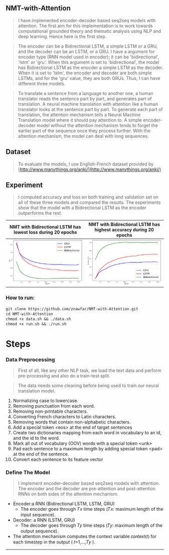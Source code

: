 

## NMT-with-Attention

> I have implemented encoder-decoder based seq2seq models with attention. The first aim for this implementation is to work towards computational grounded theory and thematic analysis using NLP and deep learning. Hence here is the first step.

>The encoder can be a Bidirectional LSTM, a simple LSTM or a GRU, and the decoder can be an LSTM, or a GRU. I have a argument for encoder type (RNN model used in encoder); it can be 'bidirectional', 'lstm' or 'gru'. When this argument is set to 'bidirectional', the model has Bidirectional LSTM as the enocder a simple LSTM as the decoder. When it is set to 'lstm', the encoder and decoder are both simple LSTMs, and for the 'gru' value, they are both GRUs. Thus, I can have different three models. 

>To translate a sentence from a language to another one, a human translator reads the sentence part by part, and generates part of translation. A neural machine translation with attention like a human translator looks at the sentence part by part. To generate each part of translation, the attention mechanism tells a Neural Machine Translation model where it should pay attention to. A simple encoder-decoder model without the attention mechanism tends to forget the earlier part of the sequence once they process further. With the attention mechanism, the model can deal with long sequences. 


## Dataset
>To evaluate the models, I use English-French dataset provided by [http://www.manythings.org/anki/](http://www.manythings.org/anki/)
## Experiment
>I computed accuracy and loss on both training and validation set on all of these three models and compared the resutls. The experiments show that the model with a Bidirectional LSTM as the encoder outperforms the rest.

NMT with Bidirectional LSTM has lowest loss during 20 epochs          |  NMT with Bidirectional LSTM has highest accuracy during 20 epochs 
:-------------------------:|:-------------------------:
![](/images/loss.png)  |  ![](/images/accuracy.png)


 
 
 ### How to run:
```
git clone https://github.com/znawfar/NMT-with-Attention.git
cd NMT-with-Attention
chmod +x data.sh && ./data.sh
chmod +x run.sh && ./run.sh
```
# Steps
### Data Preprocessing
>First of all, like any other NLP task, we load the text data and perform pre-processing and also do a train-test split.


>The data needs some cleaning before being used to train our neural translation model.
1. Normalizing case to lowercase.
2. Removing punctuation from each word.
3. Removing non-printable characters.
4. Converting French characters to Latin characters.
5. Removing words that contain non-alphabetic characters. 
6. Add a special token \<eos\> at the end of target sentences
7.  Create two dictionaries mapping from each word in vocabulary to an id, and the id to the word. 
8.  Mark all out of vocabulary (OOV) words with a special token \<unk\>
9. Pad each sentence to a maximum length by adding special token \<pad\> at the end of the sentence.
10. Convert each sentence to its feature vector

### Define The Model
>I implement encoder-decoder based seq2seq models with attention. The encoder and the decoder are pre-attention and post-attention RNNs on both sides of the attention mechanism.
* Encoder:a RNN (Bidirectional LSTM, LSTM, GRU)
  * The encoder goes through 𝑇𝑥 time steps (𝑇𝑥: maximum length of the input sequence). 
* Decoder: a RNN (LSTM, GRU)
   * The decoder goes through 𝑇𝑦 time steps (𝑇𝑦: maximum length of the output sequence). 
* The attention mechanism computes the context variable  𝑐𝑜𝑛𝑡𝑒𝑥𝑡⟨𝑡⟩  for each timestep in the output ( 𝑡=1,…,𝑇𝑦 ).


----------------------------------------------------------
